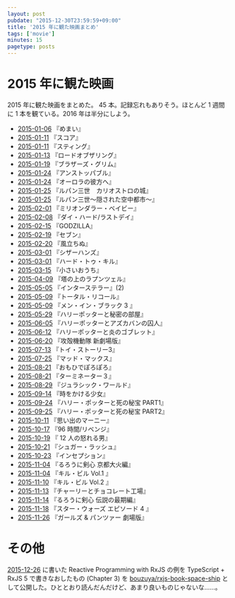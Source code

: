 ```yaml
---
layout: post
pubdate: "2015-12-30T23:59:59+09:00"
title: '2015 年に観た映画まとめ'
tags: ['movie']
minutes: 15
pagetype: posts
---
```

# 2015 年に観た映画

2015 年に観た映画をまとめた。 45 本。記録忘れもありそう。ほとんど 1 週間に 1 本を観ている。2016 年は半分にしよう。

- [2015-01-06][] 『めまい』
- [2015-01-11][] 『スコア』
- [2015-01-11][] 『スティング』
- [2015-01-13][] 『ロードオブザリング』
- [2015-01-19][] 『ブラザーズ・グリム』
- [2015-01-24][] 『アンストッパブル』
- [2015-01-24][] 『オーロラの彼方へ』
- [2015-01-25][] 『ルパン三世　カリオストロの城』
- [2015-01-25][] 『ルパン三世〜隠された空中都市〜』
- [2015-02-01][] 『ミリオンダラー・ベイビー』
- [2015-02-08][] 『ダイ・ハード/ラストデイ』
- [2015-02-15][] 『GODZILLA』
- [2015-02-19][] 『セブン』
- [2015-02-20][] 『風立ちぬ』
- [2015-03-01][] 『シザーハンズ』
- [2015-03-01][] 『ハード・トゥ・キル』
- [2015-03-15][] 『小さいおうち』
- [2015-04-09][] 『塔の上のラプンツェル』
- [2015-05-05][] 『インターステラー』(2)
- [2015-05-09][] 『トータル・リコール』
- [2015-05-09][] 『メン・イン・ブラック 3 』
- [2015-05-29][] 『ハリーポッターと秘密の部屋』
- [2015-06-05][] 『ハリーポッターとアズカバンの囚人』
- [2015-06-12][] 『ハリーポッターと炎のゴブレット』
- [2015-06-20][] 『攻殻機動隊 新劇場版』
- [2015-07-13][] 『トイ・ストーリー3』
- [2015-07-25][] 『マッド・マックス』
- [2015-08-21][] 『おもひでぽろぽろ』
- [2015-08-21][] 『ターミネーター３』
- [2015-08-29][] 『ジュラシック・ワールド』
- [2015-09-14][] 『時をかける少女』
- [2015-09-24][] 『ハリー・ポッターと死の秘宝 PART1』
- [2015-09-25][] 『ハリー・ポッターと死の秘宝 PART2』
- [2015-10-11][] 『思い出のマーニー』
- [2015-10-17][] 『96 時間/リベンジ』
- [2015-10-19][] 『 12 人の怒れる男』
- [2015-10-21][] 『シュガー・ラッシュ』
- [2015-10-23][] 『インセプション』
- [2015-11-04][] 『るろうに剣心 京都大火編』
- [2015-11-04][] 『キル・ビル Vol.1 』
- [2015-11-10][] 『キル・ビル Vol.2 』
- [2015-11-13][] 『チャーリーとチョコレート工場』
- [2015-11-14][] 『るろうに剣心 伝説の最期編』
- [2015-11-18][] 『スター・ウォーズ エピソード 4 』
- [2015-11-26][] 『ガールズ & パンツァー 劇場版』

# その他

[2015-12-26][] に書いた Reactive Programming with RxJS の例を TypeScript + RxJS 5 で書きなおしたもの (Chapter 3) を [bouzuya/rxjs-book-space-ship][] として公開した。ひととおり読んだんだけど、あまり良いものじゃないな……。

[2015-01-06]: http://blog.bouzuya.net/2015/01/06/
[2015-01-11]: http://blog.bouzuya.net/2015/01/11/
[2015-01-13]: http://blog.bouzuya.net/2015/01/13/
[2015-01-19]: http://blog.bouzuya.net/2015/01/19/
[2015-01-24]: http://blog.bouzuya.net/2015/01/24/
[2015-01-25]: http://blog.bouzuya.net/2015/01/25/
[2015-02-01]: http://blog.bouzuya.net/2015/02/01/
[2015-02-08]: http://blog.bouzuya.net/2015/02/08/
[2015-02-15]: http://blog.bouzuya.net/2015/02/15/
[2015-02-19]: http://blog.bouzuya.net/2015/02/19/
[2015-02-20]: http://blog.bouzuya.net/2015/02/20/
[2015-03-01]: http://blog.bouzuya.net/2015/03/01/
[2015-03-15]: http://blog.bouzuya.net/2015/03/15/
[2015-04-09]: http://blog.bouzuya.net/2015/04/09/
[2015-05-05]: http://blog.bouzuya.net/2015/05/05/
[2015-05-09]: http://blog.bouzuya.net/2015/05/09/
[2015-05-29]: http://blog.bouzuya.net/2015/05/29/
[2015-06-05]: http://blog.bouzuya.net/2015/06/05/
[2015-06-12]: http://blog.bouzuya.net/2015/06/12/
[2015-06-20]: http://blog.bouzuya.net/2015/06/20/
[2015-07-13]: http://blog.bouzuya.net/2015/07/13/
[2015-07-25]: http://blog.bouzuya.net/2015/07/25/
[2015-08-21]: http://blog.bouzuya.net/2015/08/21/
[2015-08-29]: http://blog.bouzuya.net/2015/08/29/
[2015-09-14]: http://blog.bouzuya.net/2015/09/14/
[2015-09-24]: http://blog.bouzuya.net/2015/09/24/
[2015-09-25]: http://blog.bouzuya.net/2015/09/25/
[2015-10-11]: http://blog.bouzuya.net/2015/10/11/
[2015-10-17]: http://blog.bouzuya.net/2015/10/17/
[2015-10-19]: http://blog.bouzuya.net/2015/10/19/
[2015-10-21]: http://blog.bouzuya.net/2015/10/21/
[2015-10-23]: http://blog.bouzuya.net/2015/10/23/
[2015-11-04]: http://blog.bouzuya.net/2015/11/04/
[2015-11-10]: http://blog.bouzuya.net/2015/11/10/
[2015-11-13]: http://blog.bouzuya.net/2015/11/13/
[2015-11-14]: http://blog.bouzuya.net/2015/11/14/
[2015-11-18]: http://blog.bouzuya.net/2015/11/18/
[2015-11-26]: http://blog.bouzuya.net/2015/11/26/
[2015-12-26]: http://blog.bouzuya.net/2015/12/26/
[bouzuya/rxjs-book-space-ship]: https://github.com/bouzuya/rxjs-book-space-ship
